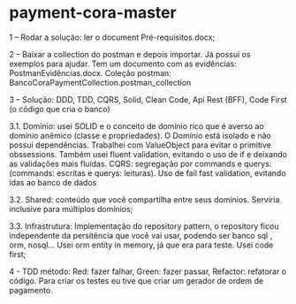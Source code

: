 # payment-cora-master

1 – Rodar a solução: ler o document Pré-requisitos.docx;

2 – Baixar a collection do postman e depois importar. Já possui os exemplos para ajudar. Tem um documento com as evidências: PostmanEvidências.docx. Coleção postman: BancoCoraPaymentCollection.postman_collection

3 – Solução: DDD, TDD, CQRS, Solid, Clean Code, Api Rest (BFF), Code First (o código que cria o banco)

3.1. Domínio: usei SOLID e o conceito de domínio rico que é averso ao domínio anêmico (classe e propriedades). O Domínio está isolado e não possui dependências. Trabalhei com ValueObject para evitar o primitive obssessions. Também usei fluent validation, evitando o uso de if e deixando as validações mais fluídas.  CQRS: segregação por commands e querys: (commands: escritas e querys: leituras). Uso de fail fast validation, evitando idas ao banco de dados

3.2. Shared: conteúdo que você compartilha entre seus domínios. Serviria inclusive para múltiplos domínios;

3.3. Infrastrutura: Implementação do repository pattern, o repository ficou independente da persitência que você vai usar, podendo ser banco sql , orm, nosql… Usei orm entity in memory, já que era para teste. Usei code first;

4 - TDD método: Red: fazer falhar, Green: fazer passar, Refactor: refatorar o código. Para criar os testes eu tive que criar um gerador de ordem de pagamento.
